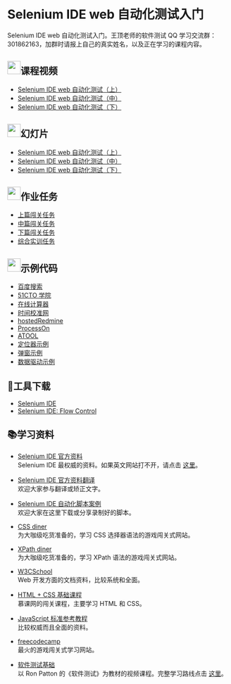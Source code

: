 # Selenium IDE web 自动化测试入门

Selenium IDE web 自动化测试入门。王顶老师的软件测试 QQ 学习交流群：301862163，加群时请报上自己的真实姓名，以及正在学习的课程内容。

## <img src="https://raw.githubusercontent.com/wangding/courses/master/images/video.png" height="30">课程视频

- [Selenium IDE web 自动化测试（上）](https://ke.qq.com/course/232231)  
- [Selenium IDE web 自动化测试（中）](https://ke.qq.com/course/232657)
- [Selenium IDE web 自动化测试（下）](https://ke.qq.com/course/232711)

## <img src="https://raw.githubusercontent.com/wangding/courses/master/images/presentation.png" height="30">幻灯片

- [Selenium IDE web 自动化测试（上）](https://github.com/wangding/courses/blob/master/seleniumIDE/Selenium%20IDE%20WEB%E8%87%AA%E5%8A%A8%E5%8C%96%E6%B5%8B%E8%AF%95%E5%85%A5%E9%97%A8%EF%BC%88%E4%B8%8A%EF%BC%89.pptx?raw=true)  
- [Selenium IDE web 自动化测试（中）](https://github.com/wangding/courses/blob/master/seleniumIDE/Selenium%20IDE%20WEB%E8%87%AA%E5%8A%A8%E5%8C%96%E6%B5%8B%E8%AF%95%E5%85%A5%E9%97%A8%EF%BC%88%E4%B8%AD%EF%BC%89.pptx?raw=true)
- [Selenium IDE web 自动化测试（下）](https://github.com/wangding/courses/blob/master/seleniumIDE/Selenium%20IDE%20WEB%E8%87%AA%E5%8A%A8%E5%8C%96%E6%B5%8B%E8%AF%95%E5%85%A5%E9%97%A8%EF%BC%88%E4%B8%8B%EF%BC%89.pptx?raw=true)

## <img src="https://raw.githubusercontent.com/wangding/courses/master/images/homework.png" height="30">作业任务

- [上篇闯关任务](assignment1.md)
- [中篇闯关任务](assignment2.md)
- [下篇闯关任务](assignment3.md)
- [综合实训任务](assignment4.md)

## <img src="https://raw.githubusercontent.com/wangding/courses/master/images/code.png" height="30">示例代码

- [百度搜索](https://github.com/wangding/selenium-ide-demo/tree/master/baidu)
- [51CTO 学院](https://github.com/wangding/selenium-ide-demo/tree/master/edu51cto)
- [在线计算器](https://github.com/wangding/selenium-ide-demo/tree/master/zxjsq)
- [时间校准网](https://github.com/wangding/selenium-ide-demo/tree/master/time)
- [hostedRedmine](https://github.com/wangding/selenium-ide-demo/tree/master/hostedredmine)
- [ProcessOn](https://github.com/wangding/selenium-ide-demo/tree/master/ProcessOn)
- [ATOOL](https://github.com/wangding/selenium-ide-demo/tree/master/ATOOL)
- [定位器示例](https://github.com/wangding/selenium-ide-demo/tree/master/locator)
- [弹窗示例](https://github.com/wangding/selenium-ide-demo/tree/master/alert)
- [数据驱动示例](https://github.com/wangding/selenium-ide-demo/tree/master/DDT)

## :hammer:工具下载

- [Selenium IDE](https://addons.mozilla.org/zh-CN/firefox/addon/selenium-ide/)
- [Selenium IDE: Flow Control](https://addons.mozilla.org/zh-CN/firefox/addon/flow-control/)

## :books:学习资料

- [Selenium IDE 官方资料](http://www.seleniumhq.org/docs/02_selenium_ide.jsp)  
  Selenium IDE 最权威的资料。如果英文网站打不开，请点击 [这里](https://github.com/wangding/selenium-ide-doc/blob/master/images/seleniumIDEDoc.png)。
  
- [Selenium IDE 官方资料翻译](http://selenium.wangding.in)  
  欢迎大家参与翻译或矫正文字。
  
- [Selenium IDE 自动化脚本案例](https://github.com/wangding/selenium-ide-demo)  
  欢迎大家在这里下载或分享录制好的脚本。
  
- [CSS diner](http://flukeout.github.io/)  
  为大咖级吃货准备的，学习 CSS 选择器语法的游戏闯关式网站。
  
- [XPath diner](http://www.topswagcode.com/xpath/)  
  为大咖级吃货准备的，学习 XPath 语法的游戏闯关式网站。
  
- [W3CSchool](http://www.w3school.com.cn/)  
  Web 开发方面的文档资料，比较系统和全面。
  
- [HTML + CSS 基础课程](http://www.imooc.com/learn/9)  
  慕课网的闯关课程，主要学习 HTML 和 CSS。
  
- [JavaScript 标准参考教程](http://JavaScript。ruanyifeng。com)  
  比较权威而且全面的资料。
  
- [freecodecamp](https://freecodecamp.cn/)  
  最火的游戏闯关式学习网站。
  
- [软件测试基础](http://edu.51cto.com/course/course_id-1026.html)  
  以 Ron Patton 的《软件测试》为教材的视频课程。完整学习路线点击 [这里](http://www.hostedredmine.com/projects/software_testing/wiki/2016-2)。 
